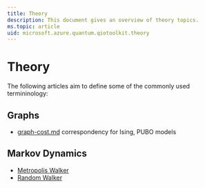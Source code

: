 ```yaml
---
title: Theory
description: This document gives an overview of theory topics.
ms.topic: article
uid: microsoft.azure.quantum.qiotoolkit.theory
---
```


Theory
======

The following articles aim to define some of the commonly used
termininology:

Graphs
------

  * [graph-cost.md](Graph-Cost) correspondency for Ising, PUBO models

Markov Dynamics
---------------

  * [Metropolis Walker](metropolis-walker.md)
  * [Random Walker](random-walker.md)

